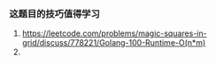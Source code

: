 


### 这题目的技巧值得学习
1. https://leetcode.com/problems/magic-squares-in-grid/discuss/778221/Golang-100-Runtime-O(n*m)
2. 